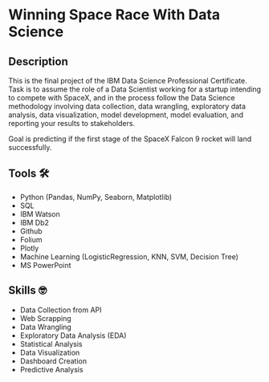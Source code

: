 # Winning Space Race With Data Science

## Description
This is the final project of the IBM Data Science Professional Certificate. Task is to assume the role of a Data Scientist working for a startup intending to compete with SpaceX, and in the process follow the Data Science methodology involving data collection, data wrangling, exploratory data analysis, data visualization, model development, model evaluation, and reporting your results to stakeholders.  

Goal is predicting if the first stage of the SpaceX Falcon 9 rocket will land successfully.

## Tools :hammer_and_wrench:
- Python (Pandas, NumPy, Seaborn, Matplotlib)
- SQL
- IBM Watson
- IBM Db2
- Github
- Folium
- Plotly
- Machine Learning (LogisticRegression, KNN, SVM, Decision Tree)
- MS PowerPoint

## Skills :nerd_face:
- Data Collection from API
- Web Scrapping
- Data Wrangling
- Exploratory Data Analysis (EDA)
- Statistical Analysis
- Data Visualization
- Dashboard Creation
- Predictive Analysis
